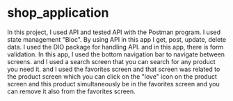 # shop_application
In this project, I used API and tested API with the Postman program. I used state management "Bloc". By using API in this app I get, post, update, delete data. I used the DIO package for handling API. and in this app, there is form validation. In this app, I used the bottom navigation bar to navigate between screens. and I used a search screen that you can search for any product you need it. and I used the favorites screen and that screen was related to the product screen which you can click on the "love" icon on the product screen and this product simultaneously be in the favorites screen and you can remove it also from the favorites screen.
